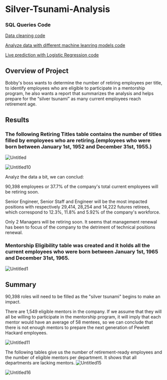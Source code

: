 # Silver-Tsunami-Analysis

### SQL Queries Code
[Data cleaning code](https://github.com/lindaxie7/Income-Prediction/blob/main/data_cleaning.ipynb)

[Analyze data with different machine leanring models code](https://github.com/lindaxie7/Income-Prediction/blob/main/income_ML_model.ipynb)

[Live prediction with Logistic Regression code](https://github.com/lindaxie7/Income-Prediction/blob/main/app.py)

## Overview of Project

Bobby's boss wants to determine the number of retiring employees per title, to identify employees who are eligible to participate in a mentorship program, he also wants a report that summarizes the analysis and helps prepare for the “silver tsunami” as many current employees reach retirement age.

## Results
### The following Retiring Titles table contains the number of titles filled by employees who are retiring.(employees who were born between January 1st, 1952 and December 31st, 1955.)
![Untitled](https://user-images.githubusercontent.com/38533045/130368728-118e779e-4c58-4c60-920a-36a0d701ce9d.png)

![Untitled10](https://user-images.githubusercontent.com/38533045/130370669-6764c6f3-b19c-4223-9463-0e90c1dd6be5.png)

Analyz the data a bit, we can conclud:

90,398 employees or 37.7% of the company's total current employees will be retiring soon.

Senior Engineer, Senior Staff and Engineer will be the most impacted positions with respectively 29,414, 28,254 and 14,222 futures retirees, which correspond to 12.3%, 11.8% and 5.92% of the company's workforce.

Only 2 Managers will be retiring soon. It seems that management renewal has been to focus of the company to the detriment of technical positions renewal.

### Mentorship Eligibility table was created and it holds all the current employees who were born between January 1st, 1965 and December 31st, 1965.
![Untitled1](https://user-images.githubusercontent.com/38533045/130368780-aba6e2f9-46a0-4a4f-8d94-494e87192735.png)


## Summary
90,398 roles will need to be filled as the "silver tsunami" begins to make an impact.

There are 1,549 eligible mentors in the company. If we assume that they will all be willing to participate in the mentorship program, it will imply that each mentor would have an average of 58 mentees, so we can conclude that there is not enough mentors to prepare the next generation of Pewlett Hackard employees.

![Untitled11](https://user-images.githubusercontent.com/38533045/130370937-e9b03026-3279-4ec7-87d3-81adced2586f.png)

The following tables give us the number of retirement-ready employees and the number of eligible mentors per department. It shows that all departments are lacking mentors.
![Untitled15](https://user-images.githubusercontent.com/38533045/130371138-9f62d921-d215-4c6d-b787-a5a66b60225f.png)


![Untitled16](https://user-images.githubusercontent.com/38533045/130371209-408534cc-3357-4c90-85c6-2c18b23683c7.png)








